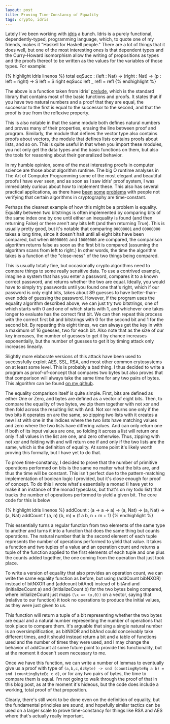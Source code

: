 ```yaml
---
layout: post
title: Proving Time-Constancy of Equality
tags: crypto, idris
---
```


Lately I've been working with [idris](http://www.idris-lang.org/) a bunch.
Idris is a purely functional, dependently-typed, programming language, which,
to quote one of my friends, makes it "Haskell for Haskell people." There are a
lot of things that it does well, but one of the most interesting ones is that
dependent types and the Curry-Howard isomorphism allow the writing of
propositions as types and the proofs thereof to be written as the values for
the variables of those types.  For example:

{% highlight idris linenos %}
total eqSucc : (left : Nat) -> (right : Nat) -> (p : left = right) ->
S left = S right
eqSucc left _ refl = refl
{% endhighlight %}

The above is a function taken from idris'
[prelude](https://github.com/idris-lang/Idris-dev/tree/master/libs/prelude/Prelude),
which is the standard library that contains most of the basic functions and
proofs.  It states that if you have two natural numbers and a proof that they
are equal, the successor to the first is equal to the successor to the second,
and that the proof is true from the reflexive property.

This is also notable in that the same module both defines natural numbers and
proves many of their properties, erasing the line between proof and program.
Similarly, the module that defines the vector type also contains proofs about
vectors, the module that defines lists contains proofs about lists, and so on.
This is quite useful in that when you import these modules, you not only get
the data types and the basic functions on them, but also the tools for
reasoning about their generalized behavior.

In my humble opinion, some of the most interesting proofs in computer science
are those about algorithm runtime. The big O runtime analyses in The Art of
Computer Programming some of the most elegant and beautiful proofs I have ever
seen, and as soon as I saw idris' proof system, I was immediately curious about
how to implement these.  This also has several practical applications, as there
have [been](https://www.schneier.com/paper-side-channel.html)
[some](http://dl.acm.org/citation.cfm?id=706156)
[problems](http://cr.yp.to/papers.html#cachetiming) with people not verifying
that certain algorithms in cryptography are time-constant.

Perhaps the clearest example of how this might be a problem is equality.
Equality between two bitstrings is often implemented by comparing bits of the
same index one by one until either an inequality is found (and then returning
False) or there aren't any bits left (and then returning True).  This is
usually pretty good, but it's notable that comparing `00000001` and `00000000`
takes a long time, since it doesn't halt until all eight bits have been
compared, but when `00000001` and `10000000` are compared, the comparison
algorithm returns false as soon as the first bit is compared (assuming the
algorithm scans from left to right.) In other words, the time the algorithm
takes is a function of the "close-ness" of the two things being compared.

This is usually totally fine, but occasionally crypto algorithms need to
compare things to some really sensitive data.  To use a contrived example,
imagine a system that has you enter a password, compares it to a known correct
password, and returns whether the two are equal.  Ideally, you would have to
simply try passwords until you found one that's right, which if our password is
only eight bits, takes about 89 guesses to have better-than-even odds of
guessing the password.  However, if the program uses the equality algorithm
described above, we can just try two bitstrings, one of which starts with 0 and
one of which starts with 1, and whichever one takes longer to evaluate has the
correct first bit.  We can then repeat this process with the correct first bit
and bitstrings with 0 for the second bit and 1 for the second bit. By repeating
this eight times, we can always get the key in with a maximum of 16 guesses,
two for each bit.  Also note that as the size of our key increases, the number
of guesses to get it by chance increases exponentially, but the number of
guesses to get it by timing attack only increases linearly.

Slightly more elaborate versions of this attack have been used to successfully
exploit AES, SSL, RSA, and most other common crytosystems on at least some
level.  This is probably a bad thing.  I thus decided to write a program as
proof-of-concept that compares two bytes but also proves that that comparison
will always take the same time for any two pairs of bytes.  This algorithm can
be found [on my github](https://github.com/japesinator/tarts).

The equality comparison itself is quite simple.  First, bits are defined as
either One or Zero, and bytes are defined as a vector of eight bits.  Then, to
compare the equality of two bytes, we zip them together with not xor and then
fold across the resulting list with And.  Not xor returns one only if the two
bits it operates on are the same, so zipping two lists with it creates a new
list with one in the indices where the two lists have matching values and zero
where the two lists have differing values.  And can only return one if both of
its input values are one, so folding it across a list will return one only if
all values in the list are one, and zero otherwise.  Thus, zipping with not xor
and folding with and will return one if and only if the two lists are the same,
which is the definition of equality.  At some point it's likely worth proving
this formally, but I have yet to do that.

To prove time-constancy, I decided to prove that the number of primitive
operations performed on bits is the same no matter what the bits are, and thus
the time will be constant.  This isn't perfect due to the pattern-matching
implementation of boolean logic I provided, but it's close enough for proof of
concept.  To do this I wrote what's essentially a monad (I have yet to make it
an instance of the monad typeclass, but that's on my todo list) that tracks the
number of operations performed to yield a given bit.  The core code for this is
below

{% highlight idris linenos %}
addCount : (a -> a -> a) -> (a, Nat) -> (a, Nat) -> (a, Nat)
addCount f (a, n) (b, m) = (f a b, n + m + 1)
{% endhighlight %}

This essentially turns a regular function from two elements of the same type to
another and turns it into a function that does the same thing but counts
operations. The natural number that is the second element of each tuple
represents the number of operations performed to yield that value.  It takes a
function and two tuples of a value and an operation count and returns a tuple
of the function applied to the first elements of each tuple and one plus the
counts added together, the one coming from the operation that just took place.

To write a version of equality that also provides an operation count, we can
write the same equality function as before, but using (addCount bibNXOR)
instead of bitNXOR and (addcount bitAnd) instead of bitAnd and (initializeCount
a) and (initializeCount b) for the two bytes being compared, where
initializeCount just maps `(\x => (x,0))` on a vector, saying that (relative to
our function) it took no operations to produce the initial values, as they were
just given to us.

This function will return a tuple of a bit representing whether the two bytes
are equal and a natural number representing the number of operations that took
place to compare them.  It's arguable that sing a single natural number is an
oversimplification, as bitNXOR and bitAnd could conceivably take different
times, and it should instead return a bit and a table of functions used and the
number of times they were used, and I may change the behavior of addCount at
some future point to provide this functionality, but at the moment it doesn't
seem necessary to me.

Once we have this function, we can write a number of lemmas to eventually give
us a proof with type of `(a,b,c,d:Byte) -> snd (countingByteEq a b) = snd
(countingByteEq c d)`, or for any two pairs of bytes, the time to compare them
is equal.  I'm not going to walk through the proof of that in this blog post,
as at the moment it's hideous, but the code does include a working, total proof
of that proposition.

Clearly, there's still work to be done even on the definition of equality, but
the fundamental principles are sound, and hopefully similar tactics can be used
on a larger scale to prove time-constancy for things like RSA and AES where
that's actually really important.
